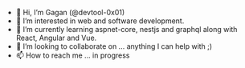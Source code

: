 - 👋  Hi, I’m Gagan (@devtool-0x01)
- 👀  I’m interested in web and software development.
- 🌱  I’m currently learning aspnet-core, nestjs and graphql along with React, Angular and Vue.
- 💞️  I’m looking to collaborate on ... anything I can help with ;)
- 📫  How to reach me ... in progress

<!---
devtool-0x01/devtool-0x01 is a ✨ special ✨ repository because its `README.md` (this file) appears on your GitHub profile.
You can click the Preview link to take a look at your changes.
--->
